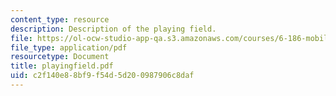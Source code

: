 ```yaml
---
content_type: resource
description: Description of the playing field.
file: https://ol-ocw-studio-app-qa.s3.amazonaws.com/courses/6-186-mobile-autonomous-systems-laboratory-january-iap-2005/c2f140e88bf9f54d5d200987906c8daf_playingfield.pdf
file_type: application/pdf
resourcetype: Document
title: playingfield.pdf
uid: c2f140e8-8bf9-f54d-5d20-0987906c8daf
---
```

